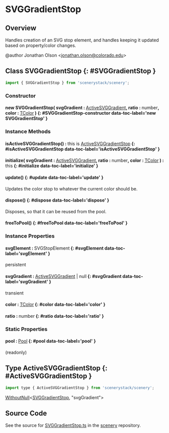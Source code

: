 # SVGGradientStop

## Overview

Handles creation of an SVG stop element, and handles keeping it updated based on property/color changes.

@author Jonathan Olson &lt;jonathan.olson@colorado.edu&gt;

## Class SVGGradientStop {: #SVGGradientStop }


```js
import { SVGGradientStop } from 'scenerystack/scenery';
```
### Constructor

#### new SVGGradientStop( svgGradient : <span style="font-weight: 400;">[ActiveSVGGradient](../scenery/SVGGradient.md#ActiveSVGGradient)</span>, ratio : <span style="font-weight: 400;"><span style="color: hsla(calc(var(--md-hue) + 180deg),80%,40%,1);">number</span></span>, color : <span style="font-weight: 400;">[TColor](../scenery/TColor.md)</span> ) {: #SVGGradientStop-constructor data-toc-label='new SVGGradientStop' }

### Instance Methods

#### isActiveSVGGradientStop() : <span style="font-weight: 400;"><span style="color: hsla(calc(var(--md-hue) + 180deg),80%,40%,1);">this</span> is [ActiveSVGGradientStop](../scenery/SVGGradientStop.md#ActiveSVGGradientStop)</span> {: #isActiveSVGGradientStop data-toc-label='isActiveSVGGradientStop' }

#### initialize( svgGradient : <span style="font-weight: 400;">[ActiveSVGGradient](../scenery/SVGGradient.md#ActiveSVGGradient)</span>, ratio : <span style="font-weight: 400;"><span style="color: hsla(calc(var(--md-hue) + 180deg),80%,40%,1);">number</span></span>, color : <span style="font-weight: 400;">[TColor](../scenery/TColor.md)</span> ) : <span style="font-weight: 400;"><span style="color: hsla(calc(var(--md-hue) + 180deg),80%,40%,1);">this</span></span> {: #initialize data-toc-label='initialize' }

#### update() {: #update data-toc-label='update' }

Updates the color stop to whatever the current color should be.

#### dispose() {: #dispose data-toc-label='dispose' }

Disposes, so that it can be reused from the pool.

#### freeToPool() {: #freeToPool data-toc-label='freeToPool' }

### Instance Properties

#### svgElement : <span style="font-weight: 400;">SVGStopElement</span> {: #svgElement data-toc-label='svgElement' }

persistent

#### svgGradient : <span style="font-weight: 400;">[ActiveSVGGradient](../scenery/SVGGradient.md#ActiveSVGGradient) | <span style="color: hsla(calc(var(--md-hue) + 180deg),80%,40%,1);">null</span></span> {: #svgGradient data-toc-label='svgGradient' }

transient

#### color : <span style="font-weight: 400;">[TColor](../scenery/TColor.md)</span> {: #color data-toc-label='color' }

#### ratio : <span style="font-weight: 400;"><span style="color: hsla(calc(var(--md-hue) + 180deg),80%,40%,1);">number</span></span> {: #ratio data-toc-label='ratio' }

### Static Properties

#### pool : <span style="font-weight: 400;">[Pool](../phet-core/Pool.md)</span> {: #pool data-toc-label='pool' }

(readonly)



## Type ActiveSVGGradientStop {: #ActiveSVGGradientStop }


```js
import type { ActiveSVGGradientStop } from 'scenerystack/scenery';
```


[WithoutNull](../phet-core/WithoutNull.md)&lt;[SVGGradientStop](../scenery/SVGGradientStop.md), "svgGradient"&gt;



## Source Code

See the source for [SVGGradientStop.ts](https://github.com/phetsims/scenery/blob/main/js/display/SVGGradientStop.ts) in the [scenery](https://github.com/phetsims/scenery) repository.
